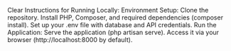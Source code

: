 Clear Instructions for Running Locally:
Environment Setup:
Clone the repository.
Install PHP, Composer, and required dependencies (composer install).
Set up your .env file with database and API credentials.
Run the Application:
Serve the application (php artisan serve).
Access it via your browser (http://localhost:8000 by default).
